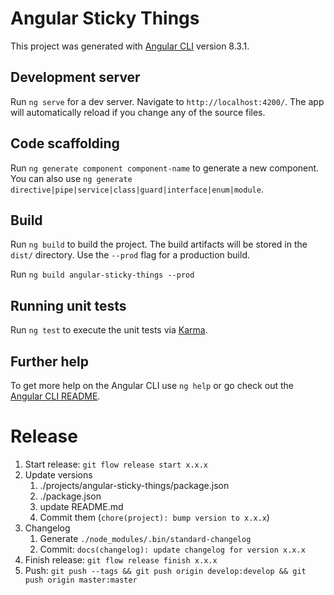 # Angular Sticky Things

This project was generated with [Angular CLI](https://github.com/angular/angular-cli) version 8.3.1.

## Development server

Run `ng serve` for a dev server. Navigate to `http://localhost:4200/`. The app will automatically reload if you change any of the source files.

## Code scaffolding

Run `ng generate component component-name` to generate a new component. You can also use `ng generate directive|pipe|service|class|guard|interface|enum|module`.

## Build

Run `ng build` to build the project. The build artifacts will be stored in the `dist/` directory. Use the `--prod` flag for a production build.

Run `ng build angular-sticky-things --prod`

## Running unit tests

Run `ng test` to execute the unit tests via [Karma](https://karma-runner.github.io).

## Further help

To get more help on the Angular CLI use `ng help` or go check out the [Angular CLI README](https://github.com/angular/angular-cli/blob/master/README.md).

# Release
1. Start release: `git flow release start x.x.x`
1. Update versions
   1. ./projects/angular-sticky-things/package.json
   1. ./package.json
   1. update README.md
   1. Commit them (`chore(project): bump version to x.x.x`)
1. Changelog
   1. Generate `./node_modules/.bin/standard-changelog`
   1. Commit: `docs(changelog): update changelog for version x.x.x`
1. Finish release: `git flow release finish x.x.x`
1. Push: `git push --tags && git push origin develop:develop && git push origin master:master`
